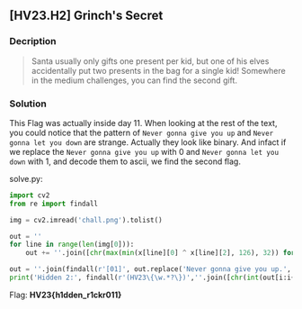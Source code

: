 ## [HV23.H2] Grinch's Secret
### Decription
> Santa usually only gifts one present per kid, but one of his elves accidentally put two presents in the bag for a single kid! Somewhere in the medium challenges, you can find the second gift.
### Solution
This Flag was actually inside day 11. When looking at the rest of the text, you could notice that the pattern of ```Never gonna give you up``` and ```Never gonna let you down``` are strange. Actually they look like binary. And infact if we replace the ```Never gonna give you up``` with 0 and ```Never gonna let you down``` with 1, and decode them to ascii, we find the second flag.   
   
solve.py:   
```py
import cv2
from re import findall

img = cv2.imread('chall.png').tolist()

out = ''
for line in range(len(img[0])):
    out += ''.join([chr(max(min(x[line][0] ^ x[line][2], 126), 32)) for x in img])

out = ''.join(findall(r'[01]', out.replace('Never gonna give you up.', '0').replace('Never gonna let you down.', '1')))
print('Hidden 2:', findall(r'(HV23\{\w.*?\})',''.join([chr(int(out[i:i+8], 2)) for i in range(0, len(out), 8)]))[0])
```

Flag: **HV23{h1dden_r1ckr011}**